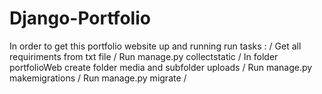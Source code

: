# Django-Portfolio


In order to get this portfolio website up and running run tasks : /
Get all requiriments from txt file /
Run manage.py collectstatic /
In folder portfolioWeb create folder media and subfolder uploads /
Run manage.py makemigrations /
Run manage.py migrate /
